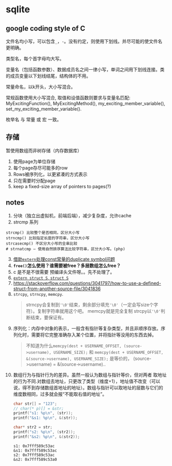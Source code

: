 # sqlite

## google coding style of C

文件名均小写，可以包含`_`，`-`。没有约定，则使用下划线。并尽可能的使文件名更明确。

类型名，每个首字母均大写。

变量名（包括函数参数）、数据成员名之间一律小写，单词之间用下划线连接。类的成员变量以下划线结尾，结构体的不用。

常量命名，以k开头，大小写混合。

常规函数使用大小写混合, 取值和设值函数则要求与变量名匹配: MyExcitingFunction(), MyExcitingMethod(), my_exciting_member_variable(), set_my_exciting_member_variable(). 

枚举名 与 常量 或 宏 一致。

## 存储

暂使用数组而非树存储（内存数据库）

1. 使用page为单位存储
2. 每个page存尽可能多的row
3. Rows被序列化，以更紧凑的方式表示
4. 只在需要时分配page
5. keep a fixed-size array of pointers to pages(?)

## notes

1. 分块（独立出虚拟机，前端后端），减少复杂度，允许cache
2. strcmp 系列
```
strcmp() 比较整个是否相同，区分大小写
strncmp() 比较指定长度的字符串，区分大小写
strcasecmp() 不区分大小写的全串比较
# strnatcmp — 使用自然排序算法比较字符串，区分大小写。(php)
```
3. [借助`extern`处理const常量的duplicate symbol问题](https://blog.csdn.net/Angel69Devil/article/details/76557066)
4. **`free()`怎么使用？谁需要被free？多层数组怎么free？**
5. c 是不是不很需要 预编译头文件呀。。先不处理了。
6. [`extern struct S`, `struct S`](https://stackoverflow.com/questions/50557424/extern-struct-forward-declaration)
7. https://stackoverflow.com/questions/3041797/how-to-use-a-defined-struct-from-another-source-file/3041836
8. `strcpy`, `strncpy`, `memcpy`.
   > strncpy会复制到`'\0'`结束，剩余部分填充`'\0'`（一定会写size个字符）。复制字符串就用这个吧。
   > memcpy就是完全复制
   > strcpy以`'\0'`判断结束，要保证有。
9. 序列化：内存中对象的表示，一般含有指针等复杂类型，并且非顺序存放。序列化时，需要将它完整准确存入某个位置，并将指针等没用的东西去掉。
   > 不知道为什么`memcpy(dest + USERNAME_OFFSET, (source->username), USERNAME_SIZE);`  和 `memcpy(dest + USERNAME_OFFSET, &(source->username), USERNAME_SIZE);` 是等价的， (source->username) = &(source->username)..
10. 数组行为与指针行为的差异。虽然一般认为数组与指针等价，但对两者 取地址 的行为不同.对数组去地址，只更改了类型（维度+1），地址值不改变（可以说，得不到存储数组首地址的地址）。数组与指针可以取地址的层数与它们的维度数相同，过多就会报“不能取右值的地址”。
    ```c
    char str[] = "123";
    // char(* p)[] = &str;
    printf("s1: %p\n", (str));
    printf("&s1: %p\n", &(str));

    char* str2 = str;
    printf("s2: %p\n", (str2));
    printf("&s2: %p\n", &(str2));
    ```
    ```
    s1: 0x7fff589c53ac
    &s1: 0x7fff589c53ac
    s2: 0x7fff589c53ac
    &s2: 0x7fff589c53a0
    ```